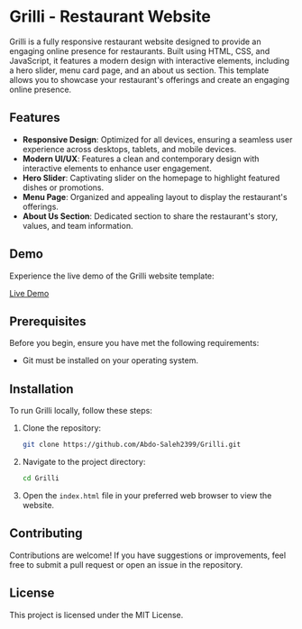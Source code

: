 # Grilli - Restaurant Website

Grilli is a fully responsive restaurant website designed to provide an engaging online presence for restaurants. Built using HTML, CSS, and JavaScript, it features a modern design with interactive elements, including a hero slider, menu card page, and an about us section. This template allows you to showcase your restaurant's offerings and create an engaging online presence.

## Features

- **Responsive Design**: Optimized for all devices, ensuring a seamless user experience across desktops, tablets, and mobile devices.
- **Modern UI/UX**: Features a clean and contemporary design with interactive elements to enhance user engagement.
- **Hero Slider**: Captivating slider on the homepage to highlight featured dishes or promotions.
- **Menu Page**: Organized and appealing layout to display the restaurant's offerings.
- **About Us Section**: Dedicated section to share the restaurant's story, values, and team information.

## Demo

Experience the live demo of the Grilli website template:

[Live Demo](https://abdo-saleh665.github.io/Grilli/)

## Prerequisites

Before you begin, ensure you have met the following requirements:

- Git must be installed on your operating system.

## Installation

To run Grilli locally, follow these steps:

1. Clone the repository:

   ```bash
   git clone https://github.com/Abdo-Saleh2399/Grilli.git
   ```

2. Navigate to the project directory:

   ```bash
   cd Grilli
   ```

3. Open the `index.html` file in your preferred web browser to view the website.

## Contributing

Contributions are welcome! If you have suggestions or improvements, feel free to submit a pull request or open an issue in the repository.

## License

This project is licensed under the MIT License.

